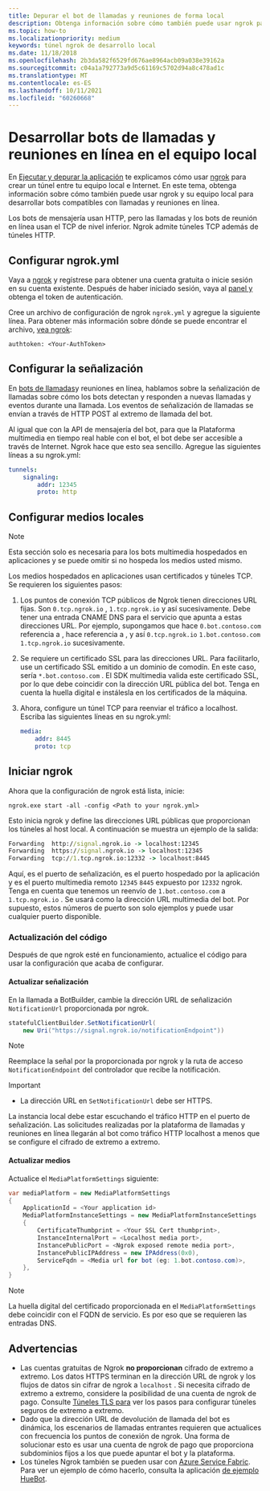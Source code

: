 ```yaml
---
title: Depurar el bot de llamadas y reuniones de forma local
description: Obtenga información sobre cómo también puede usar ngrok para desarrollar llamadas y bots de reunión en línea en su equipo local.
ms.topic: how-to
ms.localizationpriority: medium
keywords: túnel ngrok de desarrollo local
ms.date: 11/18/2018
ms.openlocfilehash: 2b3da582f6529fd676ae8964acb09a038e39162a
ms.sourcegitcommit: c04a1a792773a9d5c61169c5702d94a8c478ad1c
ms.translationtype: MT
ms.contentlocale: es-ES
ms.lasthandoff: 10/11/2021
ms.locfileid: "60260668"
---
```

# <a name="develop-calling-and-online-meeting-bots-on-your-local-pc"></a>Desarrollar bots de llamadas y reuniones en línea en el equipo local

En [Ejecutar y depurar la aplicación](../../concepts/build-and-test/debug.md) te explicamos cómo usar [ngrok](https://ngrok.com) para crear un túnel entre tu equipo local e Internet. En este tema, obtenga información sobre cómo también puede usar ngrok y su equipo local para desarrollar bots compatibles con llamadas y reuniones en línea.

Los bots de mensajería usan HTTP, pero las llamadas y los bots de reunión en línea usan el TCP de nivel inferior. Ngrok admite túneles TCP además de túneles HTTP. 

## <a name="configure-ngrokyml"></a>Configurar ngrok.yml

Vaya a [ngrok](https://ngrok.com) y regístrese para obtener una cuenta gratuita o inicie sesión en su cuenta existente. Después de haber iniciado sesión, vaya al [panel y](https://dashboard.ngrok.com) obtenga el token de autenticación.

Cree un archivo de configuración de ngrok `ngrok.yml` y agregue la siguiente línea. Para obtener más información sobre dónde se puede encontrar el archivo, [vea ngrok](https://ngrok.com/docs#config):

  `authtoken: <Your-AuthToken>`

## <a name="set-up-signaling"></a>Configurar la señalización

En [bots de llamadas](./calls-meetings-bots-overview.md)y reuniones en línea, hablamos sobre la señalización de llamadas sobre cómo los bots detectan y responden a nuevas llamadas y eventos durante una llamada. Los eventos de señalización de llamadas se envían a través de HTTP POST al extremo de llamada del bot.

Al igual que con la API de mensajería del bot, para que la Plataforma multimedia en tiempo real hable con el bot, el bot debe ser accesible a través de Internet. Ngrok hace que esto sea sencillo. Agregue las siguientes líneas a su ngrok.yml:

```yaml
tunnels:
    signaling:
        addr: 12345
        proto: http
```

## <a name="set-up-local-media"></a>Configurar medios locales

> [!NOTE]
> Esta sección solo es necesaria para los bots multimedia hospedados en aplicaciones y se puede omitir si no hospeda los medios usted mismo.

Los medios hospedados en aplicaciones usan certificados y túneles TCP. Se requieren los siguientes pasos:

1. Los puntos de conexión TCP públicos de Ngrok tienen direcciones URL fijas. Son `0.tcp.ngrok.io` , `1.tcp.ngrok.io` y así sucesivamente. Debe tener una entrada CNAME DNS para el servicio que apunta a estas direcciones URL. Por ejemplo, supongamos que hace `0.bot.contoso.com` referencia a , hace referencia a , y así `0.tcp.ngrok.io` `1.bot.contoso.com` `1.tcp.ngrok.io` sucesivamente.
2. Se requiere un certificado SSL para las direcciones URL. Para facilitarlo, use un certificado SSL emitido a un dominio de comodín. En este caso, sería `*.bot.contoso.com` . El SDK multimedia valida este certificado SSL, por lo que debe coincidir con la dirección URL pública del bot. Tenga en cuenta la huella digital e instálesla en los certificados de la máquina.
3. Ahora, configure un túnel TCP para reenviar el tráfico a localhost. Escriba las siguientes líneas en su ngrok.yml:

    ```yaml
    media:
        addr: 8445
        proto: tcp
    ```

## <a name="start-ngrok"></a>Iniciar ngrok

Ahora que la configuración de ngrok está lista, inicie:

  `ngrok.exe start -all -config <Path to your ngrok.yml>`

Esto inicia ngrok y define las direcciones URL públicas que proporcionan los túneles al host local. A continuación se muestra un ejemplo de la salida:

```cmd
Forwarding  http://signal.ngrok.io -> localhost:12345
Forwarding  https://signal.ngrok.io -> localhost:12345
Forwarding  tcp://1.tcp.ngrok.io:12332 -> localhost:8445
```

Aquí, es el puerto de señalización, es el puerto hospedado por la aplicación y es el puerto multimedia remoto `12345` `8445` expuesto por `12332` ngrok. Tenga en cuenta que tenemos un reenvío de `1.bot.contoso.com` a `1.tcp.ngrok.io` . Se usará como la dirección URL multimedia del bot. Por supuesto, estos números de puerto son solo ejemplos y puede usar cualquier puerto disponible.

### <a name="update-code"></a>Actualización del código

Después de que ngrok esté en funcionamiento, actualice el código para usar la configuración que acaba de configurar.

#### <a name="update-signaling"></a>Actualizar señalización

En la llamada a BotBuilder, cambie la dirección URL de señalización `NotificationUrl` proporcionada por ngrok.

```csharp
statefulClientBuilder.SetNotificationUrl(
    new Uri("https://signal.ngrok.io/notificationEndpoint"))
```

> [!NOTE]
> Reemplace la señal por la proporcionada por ngrok y la ruta de acceso `NotificationEndpoint` del controlador que recibe la notificación.

> [!IMPORTANT]
> * La dirección URL en `SetNotificationUrl` debe ser HTTPS.
> 
> La instancia local debe estar escuchando el tráfico HTTP en el puerto de señalización. Las solicitudes realizadas por la plataforma de llamadas y reuniones en línea llegarán al bot como tráfico HTTP localhost a menos que se configure el cifrado de extremo a extremo.

#### <a name="update-media"></a>Actualizar medios

Actualice el `MediaPlatformSettings` siguiente:

```csharp
var mediaPlatform = new MediaPlatformSettings
{
    ApplicationId = <Your application id>
    MediaPlatformInstanceSettings = new MediaPlatformInstanceSettings
    {
        CertificateThumbprint = <Your SSL Cert thumbprint>,
        InstanceInternalPort = <Localhost media port>,
        InstancePublicPort = <Ngrok exposed remote media port>,
        InstancePublicIPAddress = new IPAddress(0x0),
        ServiceFqdn = <Media url for bot (eg: 1.bot.contoso.com)>,
    },
}
```

> [!NOTE]
> La huella digital del certificado proporcionada en el `MediaPlatformSettings` debe coincidir con el FQDN de servicio. Es por eso que se requieren las entradas DNS.

## <a name="caveats"></a>Advertencias

- Las cuentas gratuitas de Ngrok **no proporcionan** cifrado de extremo a extremo. Los datos HTTPS terminan en la dirección URL de ngrok y los flujos de datos sin cifrar de ngrok a `localhost` . Si necesita cifrado de extremo a extremo, considere la posibilidad de una cuenta de ngrok de pago. Consulte [Túneles TLS para](https://ngrok.com/docs#tls) ver los pasos para configurar túneles seguros de extremo a extremo.
- Dado que la dirección URL de devolución de llamada del bot es dinámica, los escenarios de llamadas entrantes requieren que actualices con frecuencia los puntos de conexión de ngrok. Una forma de solucionar esto es usar una cuenta de ngrok de pago que proporciona subdominios fijos a los que puede apuntar el bot y la plataforma.
- Los túneles Ngrok también se pueden usar con [Azure Service Fabric](/azure/service-fabric/service-fabric-overview). Para ver un ejemplo de cómo hacerlo, consulta la aplicación [de ejemplo HueBot](https://github.com/microsoftgraph/microsoft-graph-comms-samples/tree/master/Samples/V1.0Samples/LocalMediaSamples/HueBot/HueBot).

 
